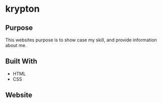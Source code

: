 # krypton

## Purpose
This websites purpose is to show case my skill, and provide information about me.

## Built With
* HTML
* CSS

## Website


